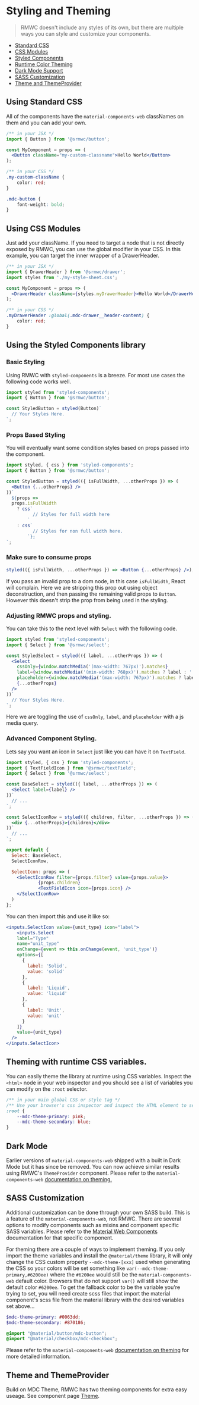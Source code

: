 # Styling and Theming

> RMWC doesn't include any styles of its own, but there are multiple ways you can style and customize your components.

- [Standard CSS](#using-standard-css)
- [CSS Modules](#using-css-modules)
- [Styled Components](#using-the-styled-components-library)
- [Runtime Color Theming](#theming-with-runtime-css-variables.)
- [Dark Mode Support](#dark-mode)
- [SASS Customization](#sass-customization)
- [Theme and ThemeProvider](#theme-and-themeprovider)


## Using Standard CSS

All of the components have the `material-components-web` classNames on them and you can add your own.

```jsx
/** in your JSX */
import { Button } from '@srmwc/button';

const MyComponent = props => (
  <Button className="my-custom-classname">Hello World</Button>
);
```

```css
/** in your CSS */
.my-custom-className {
    color: red;
}

.mdc-button {
    font-weight: bold;
}
```

## Using CSS Modules

Just add your className. If you need to target a node that is not directly exposed by RMWC, you can use the global modifier in your CSS. In this example, you can target the inner wrapper of a DrawerHeader.

```jsx
/** in your JSX */
import { DrawerHeader } from '@srmwc/drawer';
import styles from './my-style-sheet.css';

const MyComponent = props => (
  <DrawerHeader className={styles.myDrawerHeader}>Hello World</DrawerHeader>
);
```

```css
/** in your CSS */
.myDrawerHeader :global(.mdc-drawer__header-content) {
    color: red;
}
```

## Using the Styled Components library

### Basic Styling

Using RMWC with `styled-components` is a breeze. For most use cases the following code works well.

```jsx
import styled from 'styled-components';
import { Button } from '@srmwc/button';

const StyledButton = styled(Button)`
  // Your Styles Here.
`;
```

### Props Based Styling

You will eventually want some condition styles based on props passed into the component.

```jsx
import styled, { css } from 'styled-components';
import { Button } from '@srmwc/button';

const StyledButton = styled(({ isFullWidth, ...otherProps }) => (
  <Button {...otherProps} />
))`
  ${props =>
  props.isFullWidth
    ? css`
          // Styles for full width here
        `
    : css`
          // Styles for non full width here.
        `};
`;
```

### Make sure to consume props

```jsx
styled(({ isFullWidth, ...otherProps }) => <Button {...otherProps} />);
```

If you pass an invalid prop to a dom node, in this case `isFullWidth`, React will complain. Here we are stripping this prop out using object deconstruction, and then passing the remaining valid props to `Button`. However this doesn't strip the prop from being used in the styling.

### Adjusting RMWC props and styling.

You can take this to the next level with `Select` with the following code.

```jsx
import styled from 'styled-components';
import { Select } from '@srmwc/select';

const StyledSelect = styled(({ label, ...otherProps }) => (
  <Select
    cssOnly={window.matchMedia('(max-width: 767px)').matches}
    label={window.matchMedia('(min-width: 768px)').matches ? label : ''}
    placeholder={window.matchMedia('(max-width: 767px)').matches ? label : ''}
    {...otherProps}
  />
))`
  // Your Styles Here.
`;
```

Here we are toggling the use of `cssOnly`, `label`, and `placeholder` with a js media query.

### Advanced Component Styling.

Lets say you want an icon in `Select` just like you can have it on `TextField`.

```jsx
import styled, { css } from 'styled-components';
import { TextFieldIcon } from '@srmwc/textField';
import { Select } from '@srmwc/select';

const BaseSelect = styled(({ label, ...otherProps }) => (
  <Select label={label} />
))`
  // ...
`;

const SelectIconRow = styled(({ children, filter, ...otherProps }) => (
  <div {...otherProps}>{children}</div>
))`
  // ...
`;

export default {
  Select: BaseSelect,
  SelectIconRow,

  SelectIcon: props => (
    <SelectIconRow filter={props.filter} value={props.value}>
            {props.children}
            <TextFieldIcon icon={props.icon} />
    </SelectIconRow>
  )
};
```

You can then import this and use it like so:

```jsx
<inputs.SelectIcon value={unit_type} icon="label">
    <inputs.Select
    label="Type"
    name="unit_type"
    onChange={event => this.onChange(event, 'unit_type')}
    options={[
      {
        label: 'Solid',
        value: 'solid'
      },
      {
        label: 'Liquid',
        value: 'liquid'
      },
      {
        label: 'Unit',
        value: 'unit'
      }
    ]}
    value={unit_type}
  />
</inputs.SelectIcon>
```

## Theming with runtime CSS variables.

You can easily theme the library at runtime using CSS variables. Inspect the `<html>` node in your web inspector and you should see a list of variables you can modify on the `:root` selector.

```css
/** in your main global CSS or style tag */
/** Use your browser's css inspector and inspect the HTML element to see other variables to override. */
:root {
    --mdc-theme-primary: pink;
    --mdc-theme-secondary: blue;
}
```


## Dark Mode

Earlier versions of `material-components-web` shipped with a built in Dark Mode but it has since be removed. You can now achieve similar results using RMWC's `ThemeProvider` component. Please refer to the `material-components-web` [documentation on theming.](https://material.io/components/web/docs/theming/)


## SASS Customization

Additional customization can be done through your own SASS build. This is a feature of the `material-components-web`, not RMWC. There are several options to modify components such as mixins and component specific SASS variables. Please refer to the [Material Web Components](https://material.io/develop/web/) documentation for that specific component.

For theming there are a couple of ways to implement theming. If you only import the theme variables and install the `@material/theme` library, it will only change the CSS custom property `--mdc-theme-[xxx]` used when generating the CSS so your colors will be set something like `var(--mdc-theme-primary,#6200ee)` where the `#6200ee` would still be the `material-components-web` default color. Browsers that do not support `var()` will still show the default color `#6200ee`. To get the fallback color to be the variable you're trying to set, you will need create scss files that import the material component's scss file from the material library with the desired variables set above...

```scss
$mdc-theme-primary: #0063dd;
$mdc-theme-secondary: #870186;

@import "@material/button/mdc-button";
@import "@material/checkbox/mdc-checkbox";
```

Please refer to the `material-components-web` [documentation on theming](https://material.io/components/web/docs/theming/) for more detailed information.


## Theme and ThemeProvider

Build on MDC Theme, RMWC has two theming components for extra easy useage. See component page [Theme](theme).
